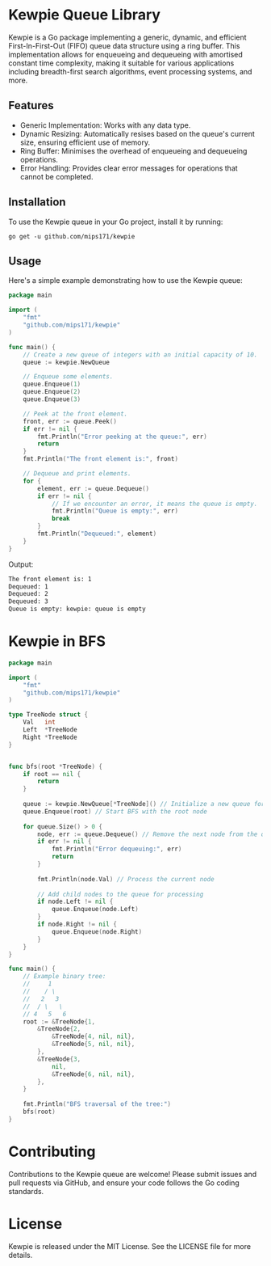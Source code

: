 # Kewpie Queue Library
Kewpie is a Go package implementing a generic, dynamic, and efficient First-In-First-Out (FIFO) queue data structure using a ring buffer. This implementation allows for enqueueing and dequeueing with amortised constant time complexity, making it suitable for various applications including breadth-first search algorithms, event processing systems, and more.

## Features
* Generic Implementation: Works with any data type.
* Dynamic Resizing: Automatically resises based on the queue's current size, ensuring efficient use of memory.
* Ring Buffer: Minimises the overhead of enqueueing and dequeueing operations.
* Error Handling: Provides clear error messages for operations that cannot be completed.

## Installation
To use the Kewpie queue in your Go project, install it by running:

```shell
go get -u github.com/mips171/kewpie
```

## Usage

Here's a simple example demonstrating how to use the Kewpie queue:

```go
package main

import (
	"fmt"
	"github.com/mips171/kewpie"
)

func main() {
	// Create a new queue of integers with an initial capacity of 10.
	queue := kewpie.NewQueue 

	// Enqueue some elements.
	queue.Enqueue(1)
	queue.Enqueue(2)
	queue.Enqueue(3)

	// Peek at the front element.
	front, err := queue.Peek()
	if err != nil {
		fmt.Println("Error peeking at the queue:", err)
		return
	}
	fmt.Println("The front element is:", front)

	// Dequeue and print elements.
	for {
		element, err := queue.Dequeue()
		if err != nil {
			// If we encounter an error, it means the queue is empty.
			fmt.Println("Queue is empty:", err)
			break
		}
		fmt.Println("Dequeued:", element)
	}
}
```
Output:
```sh
The front element is: 1
Dequeued: 1
Dequeued: 2
Dequeued: 3
Queue is empty: kewpie: queue is empty
```

# Kewpie in BFS

```go
package main

import (
    "fmt"
    "github.com/mips171/kewpie"
)

type TreeNode struct {
    Val   int
    Left  *TreeNode
    Right *TreeNode
}


func bfs(root *TreeNode) {
    if root == nil {
        return
    }
    
    queue := kewpie.NewQueue[*TreeNode]() // Initialize a new queue for TreeNode pointers
    queue.Enqueue(root) // Start BFS with the root node
    
    for queue.Size() > 0 {
        node, err := queue.Dequeue() // Remove the next node from the queue
        if err != nil {
            fmt.Println("Error dequeuing:", err)
            return
        }
        
        fmt.Println(node.Val) // Process the current node
        
        // Add child nodes to the queue for processing
        if node.Left != nil {
            queue.Enqueue(node.Left)
        }
        if node.Right != nil {
            queue.Enqueue(node.Right)
        }
    }
}

func main() {
    // Example binary tree:
    //     1
    //    / \
    //   2   3
    //  / \   \
    // 4   5   6
    root := &TreeNode{1,
        &TreeNode{2,
            &TreeNode{4, nil, nil},
            &TreeNode{5, nil, nil},
        },
        &TreeNode{3,
            nil,
            &TreeNode{6, nil, nil},
        },
    }
    
    fmt.Println("BFS traversal of the tree:")
    bfs(root)
}
```

# Contributing
Contributions to the Kewpie queue are welcome! Please submit issues and pull requests via GitHub, and ensure your code follows the Go coding standards.

# License
Kewpie is released under the MIT License. See the LICENSE file for more details.